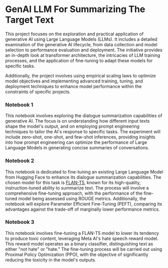 # GenAI LLM For Summarizing The Target Text

This project focuses on the exploration and practical application of generative AI using Large Language Models (LLMs). It includes a detailed examination of the generative AI lifecycle, from data collection and model selection to performance evaluation and deployment. The initiative provides an in-depth look at transformer architecture, the intricacies of LLM training processes, and the application of fine-tuning to adapt these models for specific tasks.

Additionally, the project involves using empirical scaling laws to optimize model objectives and implementing advanced training, tuning, and deployment techniques to enhance model performance within the constraints of specific projects. 

### Notebook 1
This notebook involves exploring the dialogue summarization capabilities of generative AI. The focus is on understanding how different input texts shape the model's output, and on employing prompt engineering techniques to tailor the AI's response to specific tasks. The experiment will include zero-shot, one-shot, and few-shot inferences, providing insights into how prompt engineering can optimize the performance of Large Language Models in generating concise summaries of conversations.

### Notebook 2
This notebook is dedicated to fine-tuning an existing Large Language Model from Hugging Face to enhance its dialogue summarization capabilities. The chosen model for this task is [FLAN-T5](https://huggingface.co/docs/transformers/model_doc/flan-t5), known for its high-quality, instruction-tuned ability to summarize text. The process will involve a comprehensive fine-tuning approach, with the performance of the fine-tuned model being assessed using ROUGE metrics. Additionally, the notebook will explore Parameter Efficient Fine-Tuning (PEFT), comparing its advantages against the trade-off of marginally lower performance metrics.

### Notebook 3
This notebook involves fine-tuning a FLAN-T5 model to lower its tendency to produce toxic content, leveraging Meta AI's hate speech reward model. This reward model operates as a binary classifier, distinguishing text as either "not hate" or "hate." The fine-tuning process will be carried out using Proximal Policy Optimization (PPO), with the objective of significantly reducing the toxicity in the model's outputs.
